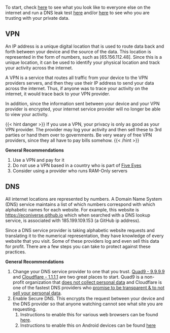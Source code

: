 To start, check [here](https://browserleaks.com/ip) to see what you look like to everyone else on the internet and run a DNS leak test [here](https://www.dnsleaktest.com/) and/or [here](https://dnscheck.tools/#basic) to see who you are trusting with your private data.




## VPN

An IP address is a unique digital location that is used to route data back and forth
between your device and the source of the data. This location is represented in
the form of numbers, such as [65.156.112.48]. Since this is a unique location, it can
be used to identify your physical location and track your activity across the
internet.

A VPN is a service that routes all traffic from your device to the VPN providers
servers, and then they use their IP address to send your data across the internet.
Thus, if anyone was to trace your activity on the internet, it would trace back
to your VPN provider.

In addition, since the information sent between your device
and your VPN provider is encrypted, your internet service provider will no
longer be able to view your activity.

{{< hint danger >}}
If you use a VPN, your privacy is only as good as your VPN provider. The provider
may log your activity and then sell these to 3rd parties or hand them over to
governments. Be very weary of free VPN providers, since they all have to pay bills
somehow.
{{< /hint >}}

**General Recommendations**
1. Use a VPN and pay for it
2. Do not use a VPN based in a country who is part of [Five Eyes](https://en.wikipedia.org/wiki/Five_Eyes)
3. Consider using a provider who runs RAM-Only servers


## DNS

All internet locations are represented by numbers. A Domain Name System (DNS) service maintains a list of which numbers correspond with which alphabetic names for each website. For example, this website is https://econiverse.github.io which when searched with a DNS lookup service, is associated with 185.199.109.153 (a GitHub ip address).

Since a DNS service provider is taking alphabetic website requests and translating it to the numerical representation, they have knowledge of every website that you visit. Some of these providers log and even sell this data for profit. There are a few steps you can take to protect against these practices.

**General Recommendations**
1. Change your DNS service provider to one that you trust. [Quad9 - 9.9.9.9](https://www.quad9.net/) and [Cloudflare - 1.1.1.1](https://1.1.1.1/dns/) are two great places to start. Quad9 is a non-profit organization that [does not collect personal data](https://www.quad9.net/service/privacy) and Cloudflare is one of the fastest DNS providers who [promise to be transparent & to not sell your personal data](https://www.cloudflare.com/privacypolicy/).
2. Enable Secure DNS. This encrypts the request between your device and the DNS provider so that anyone watching cannot see what site you are requesting.
    1. Instructions to enable this for various web browsers can be found [here](https://www.ghacks.net/2021/10/23/how-to-enable-dns-over-https-secure-dns-in-chrome-brave-edge-firefox-and-other-browsers/).
    2. Instructions to enable this on Android devices can be found [here](https://www.unbxtech.com/2021/07/howto-enable-private-dns-android.html)
